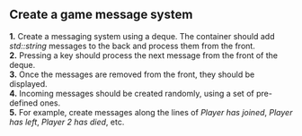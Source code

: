 ## Create a game message system

<b>1.</b> Create a messaging system using a deque. The container should add <i>std::string</i> messages to the back and process them from the front. <br>
<b>2.</b> Pressing a key should process the next message from the front of the deque. <br>
<b>3.</b> Once the messages are removed from the front, they should be displayed. <br>
<b>4.</b> Incoming messages should be created randomly, using a set of pre-defined ones. <br>
<b>5.</b> For example, create messages along the lines of <i>Player has joined</i>, <i>Player has left</i>, <i>Player 2 has died</i>, etc. <br>
